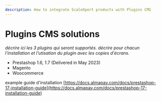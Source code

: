```yaml
---
description: How to integrate ScaleXpert products with Plugins CMS
---
```


# Plugins CMS solutions

_décrire ici les 3 plugins qui seront supportés. décrire pour chacun l'installation et l'utisation du plugin avec les copies d'écrans._&#x20;

* Prestashop 1.6, 1.7 (Delivered in May 2023)
* Magento
* Woocommerce

example guide d'installation [https://docs.almapay.com/docs/prestashop-17-installation-guide](https://docs.almapay.com/docs/prestashop-17-installation-guide)
